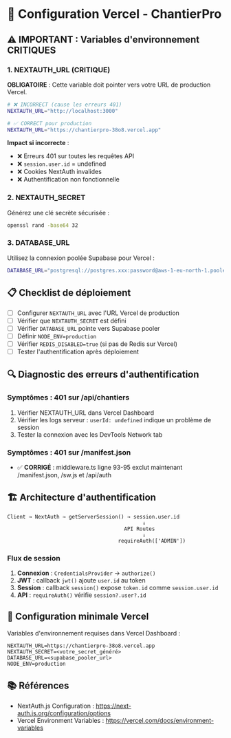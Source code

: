 # 🚀 Configuration Vercel - ChantierPro

## ⚠️ IMPORTANT : Variables d'environnement CRITIQUES

### 1. NEXTAUTH_URL (CRITIQUE)
**OBLIGATOIRE** : Cette variable doit pointer vers votre URL de production Vercel.

```bash
# ❌ INCORRECT (cause les erreurs 401)
NEXTAUTH_URL="http://localhost:3000"

# ✅ CORRECT pour production
NEXTAUTH_URL="https://chantierpro-38o8.vercel.app"
```

**Impact si incorrecte** :
- ❌ Erreurs 401 sur toutes les requêtes API
- ❌ `session.user.id` = undefined
- ❌ Cookies NextAuth invalides
- ❌ Authentification non fonctionnelle

### 2. NEXTAUTH_SECRET
Générez une clé secrète sécurisée :
```bash
openssl rand -base64 32
```

### 3. DATABASE_URL
Utilisez la connexion poolée Supabase pour Vercel :
```bash
DATABASE_URL="postgresql://postgres.xxx:password@aws-1-eu-north-1.pooler.supabase.com:5432/postgres?pgbouncer=true&connection_limit=1&pool_timeout=20&schema=public"
```

## 📋 Checklist de déploiement

- [ ] Configurer `NEXTAUTH_URL` avec l'URL Vercel de production
- [ ] Vérifier que `NEXTAUTH_SECRET` est défini
- [ ] Vérifier `DATABASE_URL` pointe vers Supabase pooler
- [ ] Définir `NODE_ENV=production`
- [ ] Vérifier `REDIS_DISABLED=true` (si pas de Redis sur Vercel)
- [ ] Tester l'authentification après déploiement

## 🔍 Diagnostic des erreurs d'authentification

### Symptômes : 401 sur /api/chantiers
1. Vérifier NEXTAUTH_URL dans Vercel Dashboard
2. Vérifier les logs serveur : `userId: undefined` indique un problème de session
3. Tester la connexion avec les DevTools Network tab

### Symptômes : 401 sur /manifest.json
- ✅ **CORRIGÉ** : middleware.ts ligne 93-95 exclut maintenant /manifest.json, /sw.js et /api/auth

## 🏗️ Architecture d'authentification

```
Client → NextAuth → getServerSession() → session.user.id
                                            ↓
                                      API Routes
                                            ↓
                                    requireAuth(['ADMIN'])
```

### Flux de session
1. **Connexion** : `CredentialsProvider` → `authorize()`
2. **JWT** : callback `jwt()` ajoute `user.id` au token
3. **Session** : callback `session()` expose `token.id` comme `session.user.id`
4. **API** : `requireAuth()` vérifie `session?.user?.id`

## 🔧 Configuration minimale Vercel

Variables d'environnement requises dans Vercel Dashboard :

```env
NEXTAUTH_URL=https://chantierpro-38o8.vercel.app
NEXTAUTH_SECRET=<votre_secret_généré>
DATABASE_URL=<supabase_pooler_url>
NODE_ENV=production
```

## 📚 Références
- NextAuth.js Configuration : https://next-auth.js.org/configuration/options
- Vercel Environment Variables : https://vercel.com/docs/environment-variables